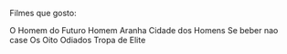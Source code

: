 Filmes que gosto:

O Homem do Futuro
Homem Aranha
Cidade dos Homens
Se beber nao case
Os Oito Odiados
Tropa de Elite
